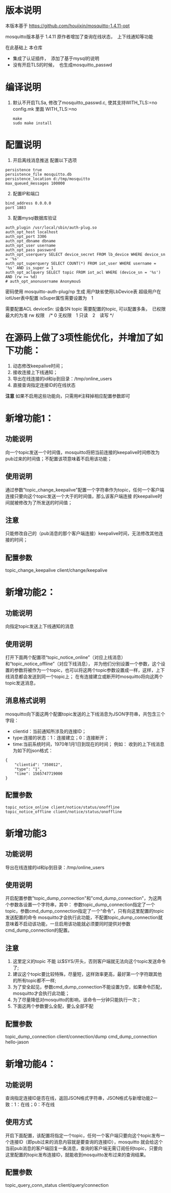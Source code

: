 
# 版本说明

本版本基于 https://github.com/houjixin/mosquitto-1.4.11-opt

mosquitto版本基于 1.4.11
原作者增加了查询在线状态，　上下线通知等功能

在此基础上 本仓库
* 集成了认证插件，　添加了基于mysql的说明
* 没有开启TLS的时候，　也生成mosquitto_passwd



# 编译说明

1. 默认不开启TLSa, 修改了mosquitto_passwd.c, 使其支持WITH_TLS:=no
   config.mk 里面
   WITH_TLS:=no

   ```
   make
   sudo make install

   ```

# 配置说明
1. 开启离线消息推送
配置以下选项
```
persistence true
persistence_file mosquitto.db
persistence_location d:/tmp/mosquitto
max_queued_messages 100000
```

2. 配置IP和端口

```
bind_address 0.0.0.0
port 1883
```

3. 配置mysql数据库验证
```
auth_plugin /usr/local/sbin/auth-plug.so
auth_opt_host localhost
auth_opt_port 3306
auth_opt_dbname dbname
auth_opt_user username
auth_opt_pass password
auth_opt_userquery SELECT device_secret FROM lb_device WHERE device_sn = '%s'
auth_opt_superquery SELECT COUNT(*) FROM iot_user WHERE username = '%s' AND is_super = 1
auth_opt_aclquery SELECT topic FROM iot_acl WHERE (device_sn = '%s') AND (rw >= %d)
# auth_opt_anonusername AnonymouS
```

密码使用 mosquitto-auth-plug/np 生成
用户缺省使用LbDevice表
超级用户在　iotUser表中配置 isSuper属性需要设置为　1

需要配置ACL
deviceSn: 设备SN
topic 需要配置的topic, 可以配置多条，　已权限最大的为准
rw 权限　/* 0 无权限　1 只读　2　读写 */





# 在源码上做了3项性能优化，并增加了如下功能：
1. 动态修改keepalive时间；
2. 接收连接上下线通知；
3. 导出在线连接的id和ip到目录：/tmp/online_users
4. 直接查询指定连接ID的在线状态
   
**注意**
如果不启用这些功能向，只需用#注释掉相应配置参数即可

# 新增功能1：
## 功能说明 
向一个topic发送一个时间值，mosquitto将把当前连接的keepalive时间修改为pub过来的时间值；不配置该项意味着不启用该功能；

## 使用说明 
通过参数"topic_change_keepalive"配置一个字符串作为topic，任何一个客户端连接只要向这个topic发送一个大于的时间值，那么该客户端连接
的keepalive时间就被修改为了所发送的时间值；

## 注意 
只能修改自己的（pub消息的那个客户端连接）keepalive时间，无法修改其他连接的时间；

## 配置参数 

topic_change_keepalive client/change/keepalive

# 新增功能2：
## 功能说明 
向指定topic发送上下线通知的消息

## 使用说明 

打开下面两个配置项“topic_notice_online”（对应上线消息）和“topic_notice_offline”（对应下线消息），
并为他们分别设置一个参数，这个设置的参数将被作为一个topic，也可以将这两个topic参数设置成一样，这样，上下线消息都会发送到同一个topic上；
在有连接建立或断开时mosquitto将向这两个topic发送消息，

## 消息格式说明 
mosquitto向下面这两个配置topic发送的上下线消息为JSON字符串，共包含三个字段：
* clientid：当前通知所涉及的连接ID；
* type:连接的状态：1：连接建立；0：连接断开；
* time:当前系统时间，1970年1月1日到现在的时间；
例如：
收到的上下线消息
为如下的json格式：
```
{
	"clientid": "350012",
	"type": "1",
	"time": 1565747719000
}
```

## 配置参数 

```
topic_notice_online client/notice/status/onoffline
topic_notice_offline client/notice/status/onoffline
```

# 新增功能3
## 功能说明 
导出在线连接的id和ip到目录：/tmp/online_users
## 使用说明 
开启配置参数"topic_dump_connection"和"cmd_dump_connection"，为这两个参数各设置一个字符串，其中：
参数topic_dump_connection指定了一个topic，参数cmd_dump_connection指定了一个“命令”，只有向这里配置的topic发送配置的命令
mosquitto才会执行此功能，不配置topic_dump_connection就意味着不启动该功能，一旦启用该功能就必须要同时提供对参数cmd_dump_connection的配置。
## 注意 

1. 这里定义的topic 不能 以$SYS/开头，否则客户端就无法向这个topic发送命令了;
2. 建议这个topic要比较特殊，尽量短，这样效率更高，最好第一个字符跟其他的所有topic都不一样;
3. 为了安全起见，参数cmd_dump_connection不能设置为空，如果命令匹配，mosquitto才会执行此功能；
4. 为了尽量降低对mosquitto的影响，该命令一分钟只能执行一次；
5. 下面这两个参数要么全配，要么全部不配
## 配置参数 

topic_dump_connection client/connection/dump
cmd_dump_connection hello-jason

# 新增功能4：
## 功能说明 
查询指定连接ID是否在线，返回JSON格式字符串，JSON格式与新增功能2一致：1：在线；0：不在线
## 使用方式 
开启下面配置，该配置将指定一个topic，任何一个客户端只要向这个topic发布一个连接ID（即pub过来的消息内容就是要查询的连接ID），mosquitto
就会给这个当前pub消息的客户端回复一条消息，查询的客户端无需订阅任何topic，只要向这里配置的topic发布连接ID，就能收到mosquitto发布过来的查询结果。
## 配置参数 

topic_query_conn_status client/query/connection
